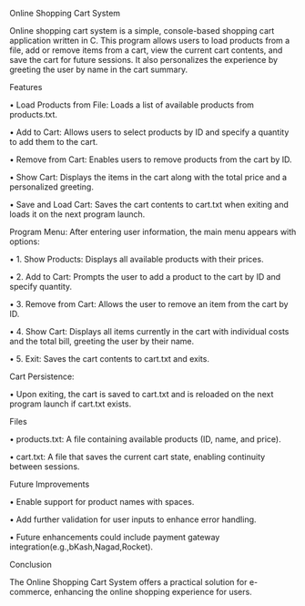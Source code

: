 Online Shopping Cart System

Online shopping cart system is a simple, console-based shopping cart application written in C. This program allows users to load products from a file, add or remove items from a cart, view the current cart contents, and save the cart for future sessions. It also personalizes the experience by greeting the user by name in the cart summary.

Features

•	Load Products from File: Loads a list of available products from products.txt.

•	Add to Cart: Allows users to select products by ID and specify a quantity to add them to the cart.

•	Remove from Cart: Enables users to remove products from the cart by ID.

•	Show Cart: Displays the items in the cart along with the total price and a personalized greeting.

•	Save and Load Cart: Saves the cart contents to cart.txt when exiting and loads it on the next program launch.


Program Menu: After entering user information, the main menu appears with options:

•	1. Show Products: Displays all available products with their prices.

•	2. Add to Cart: Prompts the user to add a product to the cart by ID and specify quantity.

•	3. Remove from Cart: Allows the user to remove an item from the cart by ID.

•	4. Show Cart: Displays all items currently in the cart with individual costs and the total bill, greeting the user by their name.

•	5. Exit: Saves the cart contents to cart.txt and exits.


Cart Persistence:

•	Upon exiting, the cart is saved to cart.txt and is reloaded on the next program launch if cart.txt exists.


Files

•	products.txt: A file containing available products (ID, name, and price).

•	cart.txt: A file that saves the current cart state, enabling continuity between sessions.


Future Improvements

•	Enable support for product names with spaces.

•	Add further validation for user inputs to enhance error handling.

•	Future enhancements could include payment gateway integration(e.g.,bKash,Nagad,Rocket).


Conclusion

The Online Shopping Cart System offers a practical solution for e-commerce, enhancing the online
shopping experience for users.
